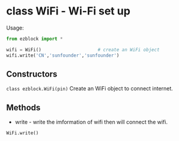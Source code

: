 # class WiFi - Wi-Fi set up

Usage:
```python
from ezblock import *

wifi = WiFi()                     # create an WiFi object 
wifi.write('CN','sunfounder','sunfounder')
```
## Constructors
```class ezblock.WiFi(pin)```
Create an WiFi object to connect internet.

## Methods
- write - write the imformation of wifi then will connect the wifi.
```python
WiFi.write()
```